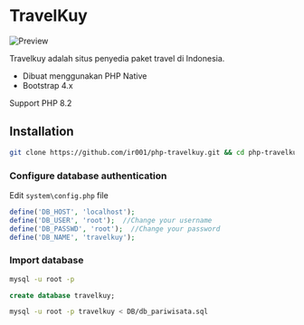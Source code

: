 # TravelKuy
![Preview](images/preview.png)


Travelkuy adalah situs penyedia paket travel di Indonesia.

  - Dibuat menggunakan PHP Native
  - Bootstrap 4.x
 
Support PHP 8.2
## Installation
```bash
git clone https://github.com/ir001/php-travelkuy.git && cd php-travelkuy.git
```
### Configure database authentication
Edit `system\config.php` file
```php
define('DB_HOST', 'localhost'); 
define('DB_USER', 'root');  //Change your username
define('DB_PASSWD', 'root');  //Change your password
define('DB_NAME', 'travelkuy'); 
```
### Import database
```bash
mysql -u root -p
```
```sql
create database travelkuy;
```
```bash
mysql -u root -p travelkuy < DB/db_pariwisata.sql
```

